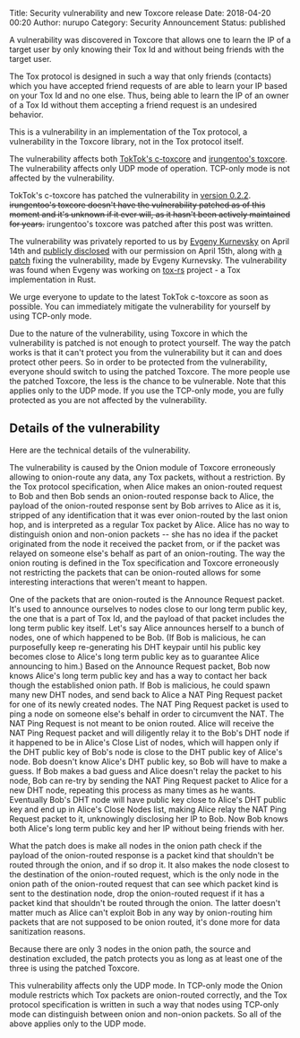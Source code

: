 Title: Security vulnerability and new Toxcore release
Date: 2018-04-20 00:20
Author: nurupo
Category: Security Announcement
Status: published

A vulnerability was discovered in Toxcore that allows one to learn the
IP of a target user by only knowing their Tox Id and without being
friends with the target user.

The Tox protocol is designed in such a way that only friends (contacts)
which you have accepted friend requests of are able to learn your IP
based on your Tox Id and no one else. Thus, being able to learn the IP
of an owner of a Tox Id without them accepting a friend request is an
undesired behavior.

This is a vulnerability in an implementation of the Tox protocol, a
vulnerability in the Toxcore library, not in the Tox protocol itself.

The vulnerability affects both [TokTok's
c-toxcore](https://github.com/TokTok/c-toxcore/) and [irungentoo's
toxcore](https://github.com/irungentoo/toxcore). The vulnerability
affects only UDP mode of operation. TCP-only mode is not affected by the
vulnerability.

TokTok's c-toxcore has patched the vulnerability in [version
0.2.2](https://github.com/TokTok/c-toxcore/releases/tag/v0.2.2).
~~irungentoo's toxcore doesn't have the vulnerability patched as of this
moment and it's unknown if it ever will, as it hasn't been actively
maintained for years.~~ irungentoo's toxcore was patched after this post
was written.

The vulnerability was privately reported to us by [Evgeny
Kurnevsky](https://github.com/kurnevsky) on April 14th and [publicly
disclosed](https://github.com/TokTok/c-toxcore/issues/873) with our
permission on April 15th, along with [a
patch](https://github.com/TokTok/c-toxcore/pull/872) fixing the
vulnerability, made by Evgeny Kurnevsky. The vulnerability was found
when Evgeny was working on [tox-rs](https://github.com/tox-rs/tox)
project - a Tox implementation in Rust.

We urge everyone to update to the latest TokTok c-toxcore as soon as
possible. You can immediately mitigate the vulnerability for yourself by
using TCP-only mode.

Due to the nature of the vulnerability, using Toxcore in which the
vulnerability is patched is not enough to protect yourself. The way the
patch works is that it can't protect you from the vulnerability but it
can and does protect other peers. So in order to be protected from the
vulnerability, everyone should switch to using the patched Toxcore. The
more people use the patched Toxcore, the less is the chance to be
vulnerable. Note that this applies only to the UDP mode. If you use the
TCP-only mode, you are fully protected as you are not affected by the
vulnerability.

Details of the vulnerability
----------------------------

Here are the technical details of the vulnerability.

The vulnerability is caused by the Onion module of Toxcore erroneously
allowing to onion-route any data, any Tox packets, without a
restriction. By the Tox protocol specification, when Alice makes an
onion-routed request to Bob and then Bob sends an onion-routed response
back to Alice, the payload of the onion-routed response sent by Bob
arrives to Alice as it is, stripped of any identification that it was
ever onion-routed by the last onion hop, and is interpreted as a regular
Tox packet by Alice. Alice has no way to distinguish onion and non-onion
packets -- she has no idea if the packet originated from the node it
received the packet from, or if the packet was relayed on someone else's
behalf as part of an onion-routing. The way the onion routing is defined
in the Tox specification and Toxcore erroneously not restricting the
packets that can be onion-routed allows for some interesting
interactions that weren't meant to happen.

One of the packets that are onion-routed is the Announce Request packet.
It's used to announce ourselves to nodes close to our long term public
key, the one that is a part of Tox Id, and the payload of that packet
includes the long term public key itself. Let's say Alice announces
herself to a bunch of nodes, one of which happened to be Bob. (If Bob is
malicious, he can purposefully keep re-generating his DHT keypair until
his public key becomes close to Alice's long term public key as to
guarantee Alice announcing to him.) Based on the Announce Request
packet, Bob now knows Alice's long term public key and has a way to
contact her back though the established onion path. If Bob is malicious,
he could spawn many new DHT nodes, and send back to Alice a NAT Ping
Request packet for one of its newly created nodes. The NAT Ping Request
packet is used to ping a node on someone else's behalf in order to
circumvent the NAT. The NAT Ping Request is not meant to be onion
routed. Alice will receive the NAT Ping Request packet and will
diligently relay it to the Bob's DHT node if it happened to be in
Alice's Close List of nodes, which will happen only if the DHT public
key of Bob's node is close to the DHT public key of Alice's node. Bob
doesn't know Alice's DHT public key, so Bob will have to make a guess.
If Bob makes a bad guess and Alice doesn't relay the packet to his node,
Bob can re-try by sending the NAT Ping Request packet to Alice for a new
DHT node, repeating this process as many times as he wants. Eventually
Bob's DHT node will have public key close to Alice's DHT public key and
end up in Alice's Close Nodes list, making Alice relay the NAT Ping
Request packet to it, unknowingly disclosing her IP to Bob. Now Bob
knows both Alice's long term public key and her IP without being friends
with her.

What the patch does is make all nodes in the onion path check if the
payload of the onion-routed response is a packet kind that shouldn't be
routed through the onion, and if so drop it. It also makes the node
closest to the destination of the onion-routed request, which is the
only node in the onion path of the onion-routed request that can see
which packet kind is sent to the destination node, drop the onion-routed
request if it has a packet kind that shouldn't be routed through the
onion. The latter doesn't matter much as Alice can't exploit Bob in any
way by onion-routing him packets that are not supposed to be onion
routed, it's done more for data sanitization reasons.

Because there are only 3 nodes in the onion path, the source and
destination excluded, the patch protects you as long as at least one of
the three is using the patched Toxcore.

This vulnerability affects only the UDP mode. In TCP-only mode the Onion
module restricts which Tox packets are onion-routed correctly, and the
Tox protocol specification is written in such a way that nodes using
TCP-only mode can distinguish between onion and non-onion packets. So
all of the above applies only to the UDP mode.
